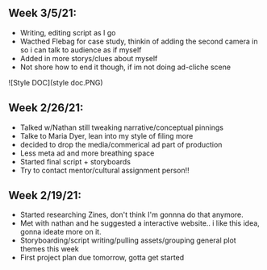 ## Week 3/5/21:
- Writing, editing script as I go
- Wacthed Flebag for case study, thinkin of adding the second camera in so i can talk to audience as if myself
- Added in more storys/clues about myself 
- Not shore how to end it though, if im not doing ad-cliche scene


![Style DOC](style doc.PNG)






## Week 2/26/21:
- Talked w/Nathan still tweaking narrative/conceptual pinnings
- Talke to Maria Dyer, lean into my style of filing more 
- decided to drop the media/commerical ad part of production
- Less meta ad and more breathing space
- Started final script + storyboards
- Try to contact mentor/cultural assignment person!!


## Week 2/19/21:
- Started researching Zines, don't think I'm gonnna do that anymore.
- Met with nathan and he suggested a interactive website.. i like this idea, gonna ideate more on it.
- Storyboarding/script writing/pulling assets/grouping general plot themes this week
- First project plan due tomorrow, gotta get started

